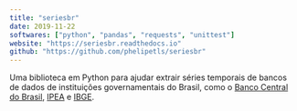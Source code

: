 ```yaml
---
title: "seriesbr"
date: 2019-11-22
softwares: ["python", "pandas", "requests", "unittest"]
website: "https://seriesbr.readthedocs.io"
github: "https://github.com/phelipetls/seriesbr"
---
```


Uma biblioteca em Python para ajudar extrair séries temporais de bancos de
dados de instituições governamentais do Brasil, como o [Banco Central do
Brasil](https://www3.bcb.gov.br/sgspub), [IPEA](http://ipeadata.gov.br/beta3/)
e [IBGE](https://sidra.ibge.gov.br/home/ipp/brasil).

<!--more-->
